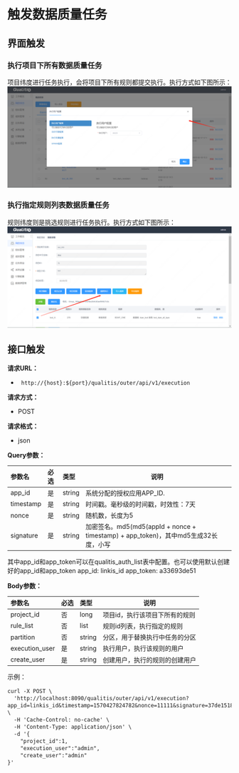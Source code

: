# 触发数据质量任务

## 界面触发
### 执行项目下所有数据质量任务
项目纬度进行任务执行，会将项目下所有规则都提交执行。执行方式如下图所示：
![项目纬度执行任务](../../../images/zh_CN/ch1/项目纬度执行任务.png)

### 执行指定规则列表数据质量任务
规则纬度则是挑选规则进行任务执行。执行方式如下图所示：
![规则纬度执行任务](../../../images/zh_CN/ch1/规则纬度执行任务.png)

## 接口触发

**请求URL：**
- ` http://{host}:${port}/qualitis/outer/api/v1/execution`

**请求方式：**
- POST

**请求格式：**
- json

**Query参数：**

|参数名 |必选 | 类型 | 说明|
|:----    |:---|:----- |-----   |
|app_id  |是 |  string  |系统分配的授权应用APP_ID.|
|timestamp  | 是  | string | 时间戳。毫秒级的时间戳，时效性：7天|
|nonce |  是  | string | 随机数，长度为5|
|signature |  是  | string | 加密签名。md5(md5(appId + nonce + timestamp) + app_token)，其中md5生成32长度，小写|

其中app_id和app_token可以在qualitis_auth_list表中配置。也可以使用默认创建好的app_id和app_token
app_id: linkis_id
app_token:  a33693de51

**Body参数：**

|参数名|必选|类型|说明|
|:----    |:---|:----- |-----   |
|project_id |否  |long |项目id，执行该项目下所有的规则  |
|rule_list |否  |list<long> |  规则id列表，执行指定的规则 |
|partition |否  |string | 分区，用于替换执行中任务的分区   |
|execution_user |是  |string | 执行用户，执行该规则的用户    |
|create_user |是  |string | 创建用户，执行的规则的创建用户    |


示例：
```
curl -X POST \
  'http://localhost:8090/qualitis/outer/api/v1/execution?app_id=linkis_id&timestamp=1570427824782&nonce=11111&signature=37de1518238a41e98d3c6be498c44bfe' \
  -H 'Cache-Control: no-cache' \
  -H 'Content-Type: application/json' \
  -d '{
	"project_id":1,
	"execution_user":"admin",
	"create_user":"admin"
}'
```